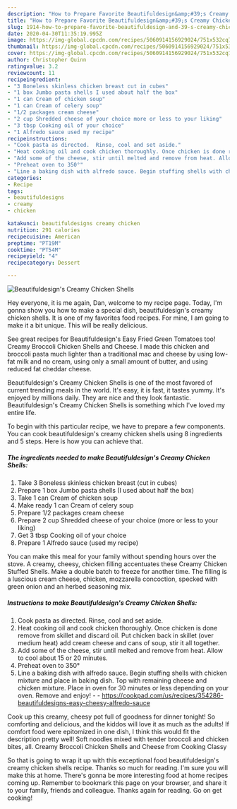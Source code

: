 ```yaml
---
description: "How to Prepare Favorite Beautifuldesign&amp;#39;s Creamy Chicken Shells"
title: "How to Prepare Favorite Beautifuldesign&amp;#39;s Creamy Chicken Shells"
slug: 1914-how-to-prepare-favorite-beautifuldesign-and-39-s-creamy-chicken-shells
date: 2020-04-30T11:35:19.995Z
image: https://img-global.cpcdn.com/recipes/5060914156929024/751x532cq70/beautifuldesigns-creamy-chicken-shells-recipe-main-photo.jpg
thumbnail: https://img-global.cpcdn.com/recipes/5060914156929024/751x532cq70/beautifuldesigns-creamy-chicken-shells-recipe-main-photo.jpg
cover: https://img-global.cpcdn.com/recipes/5060914156929024/751x532cq70/beautifuldesigns-creamy-chicken-shells-recipe-main-photo.jpg
author: Christopher Quinn
ratingvalue: 3.2
reviewcount: 11
recipeingredient:
- "3 Boneless skinless chicken breast cut in cubes"
- "1 box Jumbo pasta shells I used about half the box"
- "1 can Cream of chicken soup"
- "1 can Cream of celery soup"
- "1/2 packages cream cheese"
- "2 cup Shredded cheese of your choice more or less to your liking"
- "3 tbsp Cooking oil of your choice"
- "1 Alfredo sauce used my recipe"
recipeinstructions:
- "Cook pasta as directed.  Rinse, cool and set aside."
- "Heat cooking oil and cook chicken thoroughly. Once chicken is done remove from skillet and discard oil. Put chicken back in skillet (over medium heat) add cream cheese and cans of soup, stir it all together."
- "Add some of the cheese, stir until melted and remove from heat. Allow to cool about 15 or 20 minutes."
- "Preheat oven to 350°"
- "Line a baking dish with alfredo sauce. Begin stuffing shells with chicken mixture and place in baking dish. Top with remaining cheese and chicken mixture. Place in oven for 30 minutes or less depending on your oven. Remove and enjoy!  https://cookpad.com/us/recipes/354286-beautifuldesigns-easy-cheesy-alfredo-sauce"
categories:
- Recipe
tags:
- beautifuldesigns
- creamy
- chicken

katakunci: beautifuldesigns creamy chicken 
nutrition: 291 calories
recipecuisine: American
preptime: "PT19M"
cooktime: "PT54M"
recipeyield: "4"
recipecategory: Dessert

---
```



![Beautifuldesign&#39;s Creamy Chicken Shells](https://img-global.cpcdn.com/recipes/5060914156929024/751x532cq70/beautifuldesigns-creamy-chicken-shells-recipe-main-photo.jpg)

Hey everyone, it is me again, Dan, welcome to my recipe page. Today, I'm gonna show you how to make a special dish, beautifuldesign&#39;s creamy chicken shells. It is one of my favorites food recipes. For mine, I am going to make it a bit unique. This will be really delicious.

See great recipes for Beautifuldesign&#39;s Easy Fried Green Tomatoes too! Creamy Broccoli Chicken Shells and Cheese. I made this chicken and broccoli pasta much lighter than a traditional mac and cheese by using low-fat milk and no cream, using only a small amount of butter, and using reduced fat cheddar cheese.

Beautifuldesign&#39;s Creamy Chicken Shells is one of the most favored of current trending meals in the world. It's easy, it is fast, it tastes yummy. It's enjoyed by millions daily. They are nice and they look fantastic. Beautifuldesign&#39;s Creamy Chicken Shells is something which I've loved my entire life.


To begin with this particular recipe, we have to prepare a few components. You can cook beautifuldesign&#39;s creamy chicken shells using 8 ingredients and 5 steps. Here is how you can achieve that.

<!--inarticleads1-->

##### The ingredients needed to make Beautifuldesign&#39;s Creamy Chicken Shells:

1. Take 3 Boneless skinless chicken breast (cut in cubes)
1. Prepare 1 box Jumbo pasta shells (I used about half the box)
1. Take 1 can Cream of chicken soup
1. Make ready 1 can Cream of celery soup
1. Prepare 1/2 packages cream cheese
1. Prepare 2 cup Shredded cheese of your choice (more or less to your liking)
1. Get 3 tbsp Cooking oil of your choice
1. Prepare 1 Alfredo sauce (used my recipe)


You can make this meal for your family without spending hours over the stove. A creamy, cheesy, chicken filling accentuates these Creamy Chicken Stuffed Shells. Make a double batch to freeze for another time. The filling is a luscious cream cheese, chicken, mozzarella concoction, specked with green onion and an herbed seasoning mix. 

<!--inarticleads2-->

##### Instructions to make Beautifuldesign&#39;s Creamy Chicken Shells:

1. Cook pasta as directed.  Rinse, cool and set aside.
1. Heat cooking oil and cook chicken thoroughly. Once chicken is done remove from skillet and discard oil. Put chicken back in skillet (over medium heat) add cream cheese and cans of soup, stir it all together.
1. Add some of the cheese, stir until melted and remove from heat. Allow to cool about 15 or 20 minutes.
1. Preheat oven to 350°
1. Line a baking dish with alfredo sauce. Begin stuffing shells with chicken mixture and place in baking dish. Top with remaining cheese and chicken mixture. Place in oven for 30 minutes or less depending on your oven. Remove and enjoy! -  - https://cookpad.com/us/recipes/354286-beautifuldesigns-easy-cheesy-alfredo-sauce


Cook up this creamy, cheesy pot full of goodness for dinner tonight! So comforting and delicious, and the kiddos will love it as much as the adults! If comfort food were epitomized in one dish, I think this would fit the description pretty well! Soft noodles mixed with tender broccoli and chicken bites, all. Creamy Broccoli Chicken Shells and Cheese from Cooking Classy 

So that is going to wrap it up with this exceptional food beautifuldesign&#39;s creamy chicken shells recipe. Thanks so much for reading. I'm sure you will make this at home. There's gonna be more interesting food at home recipes coming up. Remember to bookmark this page on your browser, and share it to your family, friends and colleague. Thanks again for reading. Go on get cooking!
